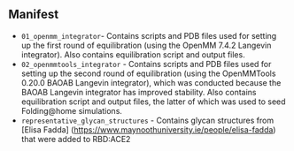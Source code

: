 ## Manifest
* `01_openmm_integrator`- Contains scripts and PDB files used for setting up the first round of equilibration (using the OpenMM 7.4.2 Langevin integrator). Also contains equilibration script and output files.
* `02_openmmtools_integrator` - Contains scripts and PDB files used for setting up the second round of equilibration (using the OpenMMTools 0.20.0 BAOAB Langevin integrator), which was conducted because the BAOAB Langevin integrator has improved stability. Also contains equilibration script and output files, the latter of which was used to seed Folding@home simulations.
* `representative_glycan_structures` - Contains glycan structures from [Elisa Fadda] (https://www.maynoothuniversity.ie/people/elisa-fadda) that were added to RBD:ACE2
